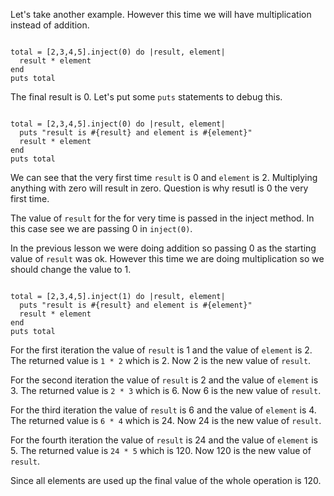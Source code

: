 Let's take another example. However this time we will have multiplication instead of addition.

<codeblock language="ruby" type="lesson">
<code>
total = [2,3,4,5].inject(0) do |result, element|
  result * element
end
puts total
</code>
</codeblock>

The final result is 0. Let's put some `puts` statements to debug this.

<codeblock language="ruby" type="lesson">
<code>
total = [2,3,4,5].inject(0) do |result, element|
  puts "result is #{result} and element is #{element}"
  result * element
end
puts total
</code>
</codeblock>

We can see that the very first time `result` is 0 and `element` is 2.
Multiplying anything with zero will result in zero. Question is why resutl is 0
the very first time.

The value of `result` for the for very time is passed in the inject method.
In this case see we are passing 0 in `inject(0)`.

In the previous lesson we were doing addition so passing 0 as the starting value of `result` was ok.
However this time we are doing multiplication so we should change the value to 1.

<codeblock language="ruby" type="lesson">
<code>
total = [2,3,4,5].inject(1) do |result, element|
  puts "result is #{result} and element is #{element}"
  result * element
end
puts total
</code>
</codeblock>

For the first iteration the value of `result` is 1 and the value of `element` is 2. The returned value is `1 * 2` which is 2. Now 2 is the new value of `result`.

For the second iteration the value of `result` is 2 and the value of `element` is 3. The returned value is `2 * 3` which is 6. Now 6 is the new value of `result`.

For the third iteration the value of `result` is 6 and the value of `element` is 4. The returned value is `6 * 4` which is 24. Now 24 is the new value of `result`.

For the fourth iteration the value of `result` is 24 and the value of `element` is 5. The returned value is `24 * 5` which is 120. Now 120 is the new value of `result`.

Since all elements are used up the final value of the whole operation is 120.